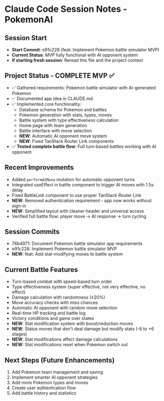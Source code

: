 # Claude Code Session Notes - PokemonAI

## Session Start
- **Start Commit**: e91c228 (feat: Implement Pokemon battle simulator MVP)
- **Current Status**: MVP fully functional with AI opponent system
- **If starting fresh session**: Reread this file and the project context

## Project Status - COMPLETE MVP ✅
- ✅ Gathered requirements: Pokemon battle simulator with AI-generated Pokemon
- ✅ Documented app idea in CLAUDE.md
- ✅ Implemented core functionality:
  - Database schema for Pokemon and battles
  - Pokemon generation with stats, types, moves
  - Battle system with type effectiveness calculation
  - Home page with team generation
  - Battle interface with move selection
  - **NEW**: Automatic AI opponent move system
  - **NEW**: Fixed TanStack Router Link components
- ✅ **Tested complete battle flow**: Full turn-based battles working with AI opponent

## Recent Improvements
- Added `performAIMove` mutation for automatic opponent turns
- Integrated useEffect in battle component to trigger AI moves with 1.5s delay
- Fixed BattleLink component to use proper TanStack Router Link
- **NEW**: Removed authentication requirement - app now works without sign-in
- **NEW**: Simplified layout with cleaner header and universal access
- Verified full battle flow: player move → AI response → turn cycling

## Session Commits
- 76b4971: Document Pokemon battle simulator app requirements  
- e91c228: Implement Pokemon battle simulator MVP
- **NEW**: feat: Add stat-modifying moves to battle system

## Current Battle Features
- Turn-based combat with speed-based turn order
- Type effectiveness system (super effective, not very effective, no effect)
- Damage calculation with randomness (±20%)
- Move accuracy checks with miss chances
- Automatic AI opponent with random move selection
- Real-time HP tracking and battle log
- Victory conditions and game over states
- **NEW**: Stat modification system with boost/reduction moves
- **NEW**: Status moves that don't deal damage but modify stats (-6 to +6 stages)
- **NEW**: Stat modifications affect damage calculations
- **NEW**: Stat modifications reset when Pokemon switch out

## Next Steps (Future Enhancements)
1. Add Pokemon team management and saving
2. Implement smarter AI opponent strategies
3. Add more Pokemon types and moves
4. Create user authentication flow
5. Add battle history and statistics
